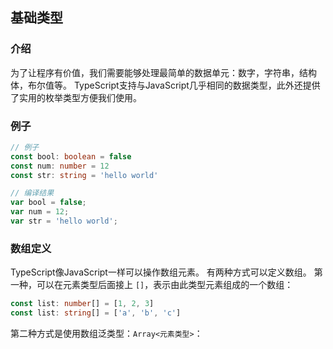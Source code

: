 ## 基础类型
### 介绍
为了让程序有价值，我们需要能够处理最简单的数据单元：数字，字符串，结构体，布尔值等。 TypeScript支持与JavaScript几乎相同的数据类型，此外还提供了实用的枚举类型方便我们使用。

### 例子
```typescript
// 例子
const bool: boolean = false
const num: number = 12
const str: string = 'hello world'

// 编译结果
var bool = false;
var num = 12;
var str = 'hello world';
```
### 数组定义
TypeScript像JavaScript一样可以操作数组元素。 有两种方式可以定义数组。 第一种，可以在元素类型后面接上 `[]`，表示由此类型元素组成的一个数组：
```typescript
const list: number[] = [1, 2, 3]
const list: string[] = ['a', 'b', 'c']
```
第二种方式是使用数组泛类型：`Array<元素类型>`：
